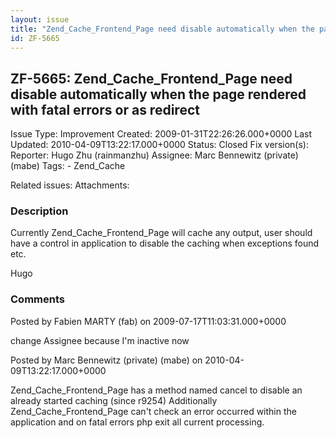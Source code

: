 ```yaml
---
layout: issue
title: "Zend_Cache_Frontend_Page need disable automatically when the page rendered with fatal errors or as redirect"
id: ZF-5665
---
```


ZF-5665: Zend\_Cache\_Frontend\_Page need disable automatically when the page rendered with fatal errors or as redirect
-----------------------------------------------------------------------------------------------------------------------

 Issue Type: Improvement Created: 2009-01-31T22:26:26.000+0000 Last Updated: 2010-04-09T13:22:17.000+0000 Status: Closed Fix version(s): 
 Reporter:  Hugo Zhu (rainmanzhu)  Assignee:  Marc Bennewitz (private) (mabe)  Tags: - Zend\_Cache
 
 Related issues: 
 Attachments: 
### Description

Currently Zend\_Cache\_Frontend\_Page will cache any output, user should have a control in application to disable the caching when exceptions found etc.

Hugo

 

 

### Comments

Posted by Fabien MARTY (fab) on 2009-07-17T11:03:31.000+0000

change Assignee because I'm inactive now

 

 

Posted by Marc Bennewitz (private) (mabe) on 2010-04-09T13:22:17.000+0000

Zend\_Cache\_Frontend\_Page has a method named cancel to disable an already started caching (since r9254) Additionally Zend\_Cache\_Frontend\_Page can't check an error occurred within the application and on fatal errors php exit all current processing.

 

 